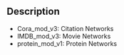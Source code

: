 ## Description
- Cora_mod_v3: Citation Networks
- IMDB_mod_v3: Movie Networks
- protein_mod_v1: Protein Networks
